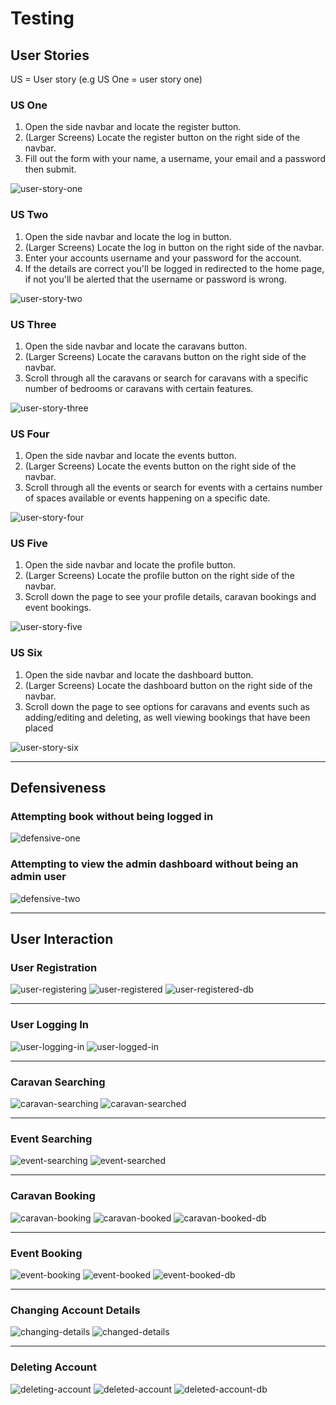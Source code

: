 # Testing
## User Stories
US = User story (e.g US One = user story one)
### US One
1. Open the side navbar and locate the register button.
2. (Larger Screens) Locate the register button on the right side of the navbar.
3. Fill out the form with your name, a username, your email and a password then submit.

![user-story-one](images/user-stories/us-one.PNG)

### US Two
1. Open the side navbar and locate the log in button.
2. (Larger Screens) Locate the log in button on the right side of the navbar.
3. Enter your accounts username and your password for the account.
4. If the details are correct you'll be logged in redirected to the home page, if not you'll be alerted that the username or password is wrong.

![user-story-two](images/user-stories/us-two.PNG)

### US Three
1. Open the side navbar and locate the caravans button.
2. (Larger Screens) Locate the caravans button on the right side of the navbar.
3. Scroll through all the caravans or search for caravans with a specific number of bedrooms or caravans with certain features.

![user-story-three](images/user-stories/us-three.PNG)

### US Four
1. Open the side navbar and locate the events button.
2. (Larger Screens) Locate the events button on the right side of the navbar.
3. Scroll through all the events or search for events with a certains number of spaces available or events happening on a specific date.

![user-story-four](images/user-stories/us-four.PNG)

### US Five
1. Open the side navbar and locate the profile button.
2. (Larger Screens) Locate the profile button on the right side of the navbar.
3. Scroll down the page to see your profile details, caravan bookings and event bookings.

![user-story-five](images/user-stories/us-five.PNG)

### US Six
1. Open the side navbar and locate the dashboard button.
2. (Larger Screens) Locate the dashboard button on the right side of the navbar.
3. Scroll down the page to see options for caravans and events such as adding/editing and deleting, as well viewing bookings that have been placed

![user-story-six](images/user-stories/us-six.PNG)

----
## Defensiveness
### Attempting book without being logged in
![defensive-one](images/defensiveness/defensiveness-one.PNG)

### Attempting to view the admin dashboard without being an admin user
![defensive-two](images/defensiveness/defensiveness-two.PNG)

----
## User Interaction
### User Registration
![user-registering](images/user-interaction/user-registering.PNG)
![user-registered](images/user-interaction/user-registered.PNG)
![user-registered-db](images/user-interaction/user-registered-db.PNG)

----
### User Logging In
![user-logging-in](images/user-interaction/user-logging-in.PNG)
![user-logged-in](images/user-interaction/user-logged-in.PNG)

----
### Caravan Searching
![caravan-searching](images/user-interaction/caravan-searching.PNG)
![caravan-searched](images/user-interaction/caravan-searched.PNG)

----
### Event Searching
![event-searching](images/user-interaction/event-searching.PNG)
![event-searched](images/user-interaction/event-searched.PNG)

----
### Caravan Booking
![caravan-booking](images/user-interaction/caravan-booking.PNG)
![caravan-booked](images/user-interaction/caravan-booked.PNG)
![caravan-booked-db](images/user-interaction/caravan-booked-db.PNG)

----
### Event Booking
![event-booking](images/user-interaction/event-booking.PNG)
![event-booked](images/user-interaction/event-booked.PNG)
![event-booked-db](images/user-interaction/event-booked-db.PNG)

----
### Changing Account Details
![changing-details](images/user-interaction/changing-details.PNG)
![changed-details](images/user-interaction/changed-details.PNG)

----
### Deleting Account
![deleting-account](images/user-interaction/deleting-account.PNG)
![deleted-account](images/user-interaction/deleted-account.PNG)
![deleted-account-db](images/user-interaction/deleted-account-db.PNG)